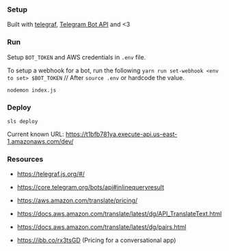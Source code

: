 ### Setup

Built with [telegraf](http://telegraf.js.org/#/), [Telegram Bot API](https://core.telegram.org/bots/api) and <3

### Run

Setup `BOT_TOKEN` and AWS credentials in `.env` file.

To setup a webhook for a bot, run the following
`yarn run set-webhook <env to set> $BOT_TOKEN` // After `source .env` or hardcode the value.

```
nodemon index.js
```

### Deploy

`sls deploy`

Current known URL: https://t1bfb781ya.execute-api.us-east-1.amazonaws.com/dev/

### Resources

* https://telegraf.js.org/#/

* https://core.telegram.org/bots/api#inlinequeryresult

* https://aws.amazon.com/translate/pricing/
* https://docs.aws.amazon.com/translate/latest/dg/API_TranslateText.html
* https://docs.aws.amazon.com/translate/latest/dg/pairs.html

* https://ibb.co/rx3tsGD (Pricing for a conversational app)
